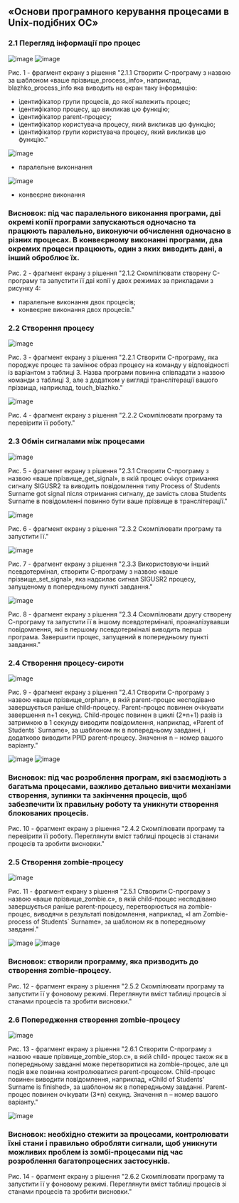 ## «Основи програмного керування процесами в Unix-подібних ОС»

### 2.1 Перегляд інформації про процес


![image](https://user-images.githubusercontent.com/127674749/236624644-4f3ac42c-17a8-4e71-b0b1-abfc12841f72.png)
![image](https://user-images.githubusercontent.com/127674749/236624658-b1a9453b-8039-4010-bbdc-f4422cb2086a.png)

Рис. 1 - фрагмент екрану з рiшення "2.1.1 Створити C-програму з назвою за шаблоном «ваше прізвище_process_info»,
наприклад, blazhko_process_info яка виводить на екран таку інформацію:
- ідентифікатор групи процесів, до якої належить процес;
- ідентифікатор процесу, що викликав цю функцію;
- ідентифікатор parent-процесу;
- ідентифікатор користувача процесу, який викликав цю функцію;
- ідентифікатор групи користувача процесу, який викликав цю функцію."



![image](https://user-images.githubusercontent.com/127674749/236624714-b499a49f-2053-4f1a-baa1-594f52ef9249.png)

- паралельне виконнання


![image](https://user-images.githubusercontent.com/127674749/236624738-0671a0b2-aa65-4441-a033-08fdfafddf5d.png)

- конвеєрне виконання


### Висновок: під час паралельного виконання програми, дві окремі копії програми запускаються одночасно та працюють паралельно, виконуючи обчислення одночасно в різних процесах. В конвеєрному виконанні програми, два окремих процеси працюють, один з яких виводить дані, а інший оброблює їх.

Рис. 2 - фрагмент екрану з рiшення "2.1.2 Скомпілювати створену С-програму та запустити її дві копії у двох режимах за
прикладами з рисунку 4:
- паралельне виконання двох процесів;
- конвеєрне виконання двох процесів."


### 2.2 Створення процесу



![image](https://user-images.githubusercontent.com/127674749/236625314-ff88dc07-98f4-4986-80f3-e75ad72f9588.png)

Рис. 3  - фрагмент екрану з рiшення "2.2.1 Створити C-програму, яка породжує процес та замінює образ процесу на
команду у відповідності із варіантом з таблиці 3. Назва програми повинна співпадати з
назвою команди з таблиці 3, але з додатком у вигляді транслітерації вашого прізвища,
наприклад, touch_blazhko."


![image](https://user-images.githubusercontent.com/127674749/236625340-a26249ed-c9cf-405e-a5ac-2f6dcae159bb.png)

Рис. 4 - фрагмент екрану з рiшення "2.2.2 Скомпілювати програму та перевірити її роботу."



### 2.3 Обмін сигналами між процесами


![image](https://user-images.githubusercontent.com/127674749/236625560-9faee23b-9fdd-4eca-8a8f-9d2626fdff05.png)

Рис. 5 - фрагмент екрану з рiшення "2.3.1 Створити C-програму з назвою «ваше прізвище_get_signal», в якій процес
очікує отримання сигналу SIGUSR2 та виводить повідомлення типу Process of Students
Surname got signal після отримання сигналу, де замість слова Students Surname в
повідомленні повинно бути ваше прізвище в транслітерації."


![image](https://user-images.githubusercontent.com/127674749/236625597-b10a3004-c523-4717-a262-fae8cf665578.png)

Рис. 6 - фрагмент екрану з рiшення "2.3.2 Скомпілювати програму та запустити її."



![image](https://user-images.githubusercontent.com/127674749/236625649-9985e883-f84c-4efe-a475-312c633872f8.png)

Рис. 7 - фрагмент екрану з рiшення "2.3.3 Використовуючи інший псевдотермінал, створити C-програму з назвою «ваше
прізвище_set_signal», яка надсилає сигнал SIGUSR2 процесу, запущеному в попередньому
пункті завдання."


![image](https://user-images.githubusercontent.com/127674749/236625716-da343d38-73da-4f44-b1fc-42e6d07e4753.png)

Рис. 8 - фрагмент екрану з рiшення "2.3.4 Скомпілювати другу створену С-програму та запустити її в іншому
псевдотерміналі, проаналізувавши повідомлення, які в першому псевдотерміналі виводить
перша програма.
Завершити процес, запущений в попередньому пункті завдання."


### 2.4 Створення процесу-сироти



![image](https://user-images.githubusercontent.com/127674749/236625898-871f6b00-5554-46b6-9201-26ef6c2e9247.png)

Рис. 9 - фрагмент екрану з рiшення "2.4.1 Створити C-програму з назвою «ваше прізвище_orphan», в якій parent-процес
несподівано завершується раніше child-процесу. Parent-процес повинен очікувати
завершення n+1 секунд.
Child-процес повинен в циклі (2*n+1) разів із затримкою в 1 секунду виводити
повідомлення, наприклад, «Parent of Students` Surname», за шаблоном як в попередньому
завданні, і додатково виводити PPID parent-процесу.
Значення n – номер вашого варіанту."


![image](https://user-images.githubusercontent.com/127674749/236626028-eb025f58-112a-48f0-976d-2dba412139e7.png)
![image](https://user-images.githubusercontent.com/127674749/236626010-d5a397d3-3434-4b42-8788-3f61e885ff79.png)

### Висновок: під час розроблення програм, які взаємодіють з багатьма процесами, важливо детально вивчити механізми створення, зупинки та закінчення процесів, щоб забезпечити їх правильну роботу та уникнути створення блокованих процесів.

Рис. 10 - фрагмент екрану з рiшення "2.4.2 Скомпілювати програму та перевірити її роботу.
Переглянути вміст таблиці процесів зі станами процесів та зробити висновки."


### 2.5 Створення zombie-процесу


![image](https://user-images.githubusercontent.com/127674749/236626205-cf67e08c-3c8a-42f0-bd79-00ec2e8f8a69.png)

Рис. 11 - фрагмент екрану з рiшення "2.5.1 Створити C-програму з назвою «ваше прізвище_zombie.c», в якій child-процес
несподівано завершується раніше parent-процесу, перетворюється на zombie-процес,
виводячи в результаті повідомлення, наприклад, «I am Zombie-process of Students` Surname»,
за шаблоном як в попередньому завданні."


![image](https://user-images.githubusercontent.com/127674749/236626295-346163e7-5202-42ff-b425-e9fc41a6f6ea.png)
![image](https://user-images.githubusercontent.com/127674749/236626307-41a5c84d-c9ff-447c-a5d8-b3255711dd19.png)

### Висновок: створили программу, яка призводить до створення zombie-процесу.

Рис. 12 - фрагмент екрану з рiшення "2.5.2 Скомпілювати програму та запустити її у фоновому режимі.
Переглянути вміст таблиці процесів зі станами процесів та зробити висновки."


### 2.6 Попередження створення zombie-процесу


![image](https://github.com/oleksandrblazhko/ai222-turbarov/assets/127674749/ad7705ed-3373-42f3-81a2-fb7fa294b878)

Рис. 13 - фрагмент екрану з рiшення "2.6.1 Створити C-програму з назвою «ваше прізвище_zombie_stop.c», в якій child-
процес також як в попередньому завданні може перетворитися на zombie-процес, але ця
подія вже повинна контролюватися parent-процесом.
Child-процес повинен виводити повідомлення, наприклад, «Child of Students'
Surname is finished», за шаблоном як в попередньому завданні.
Parent-процес повинен очікувати (3*n) секунд.
Значення n – номер вашого варіанту."



![image](https://github.com/oleksandrblazhko/ai222-turbarov/assets/127674749/e9a9bdcc-30bd-4b3c-beb9-2aa07a35054f)

### Висновок: необхідно стежити за процесами, контролювати їхні стани і правильно обробляти сигнали, щоб уникнути можливих проблем із зомбі-процесами під час розроблення багатопроцесних застосунків.

Рис. 14 - фрагмент екрану з рiшення "2.6.2 Скомпілювати програму та запустити її у фоновому режимі.
Переглянути вміст таблиці процесів зі станами процесів та зробити висновки."

